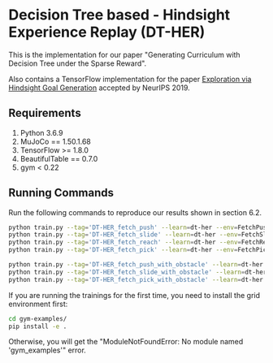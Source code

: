 # Decision Tree based - Hindsight Experience Replay (DT-HER)

This is the implementation for our paper "Generating Curriculum with Decision Tree under the Sparse Reward".

Also contains a TensorFlow implementation for the paper [Exploration via Hindsight Goal Generation](http://arxiv.org/abs/1906.04279) accepted by NeurIPS 2019.



## Requirements
1. Python 3.6.9
2. MuJoCo == 1.50.1.68
3. TensorFlow >= 1.8.0
4. BeautifulTable == 0.7.0
5. gym < 0.22

## Running Commands

Run the following commands to reproduce our results shown in section 6.2.

```bash
python train.py --tag='DT-HER_fetch_push' --learn=dt-her --env=FetchPush-v1 --goal=interval
python train.py --tag='DT-HER_fetch_slide' --learn=dt-her --env=FetchSlide-v1 --goal=interval
python train.py --tag='DT-HER_fetch_reach' --learn=dt-her --env=FetchReach-v1 --goal=interval
python train.py --tag='DT-HER_fetch_pick' --learn=dt-her --env=FetchPickAndPlace-v1 --goal=interval

python train.py --tag='DT-HER_fetch_push_with_obstacle' --learn=dt-her --env=FetchPush-v1 --goal=obstacle
python train.py --tag='DT-HER_fetch_slide_with_obstacle' --learn=dt-her --env=FetchSlide-v1 --goal=obstacle
python train.py --tag='DT-HER_fetch_pick_with_obstacle' --learn=dt-her --env=FetchPickAndPlace-v1 --goal=obstacle
```

If you are running the trainings for the first time, you need to install the grid environment first:

```bash
cd gym-examples/
pip install -e .
```
Otherwise, you will get the "ModuleNotFoundError: No module named 'gym_examples'" error.


